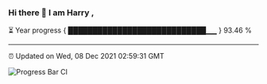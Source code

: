 ### Hi there 👋 I am Harry , 

⏳ Year progress { ████████████████████████████▁▁ } 93.46 %

---

⏰ Updated on Wed, 08 Dec 2021 02:59:31 GMT

![Progress Bar CI](https://github.com/duykhang68/duykhang68/workflows/Progress%20Bar%20CI/badge.svg)
